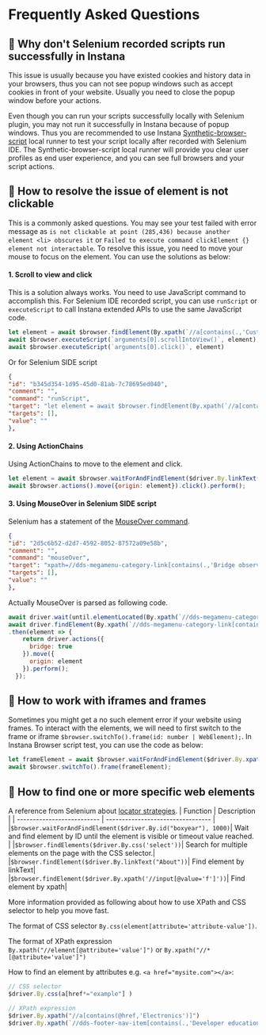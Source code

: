 # Frequently Asked Questions

## 🌟 Why don't Selenium recorded scripts run successfully in Instana
This issue is usually because you have existed cookies and history data in your browsers, thus you can not see popup windows such as accept cookies in front of your website. Usually you need to close the popup window before your actions. 

Even though you can run your scripts successfully locally with Selenium plugin, you may not run it successfully in Instana because of popup windows. Thus you are recommended to use Instana [Synthetic-browser-script](https://www.npmjs.com/package/%40instana/synthetic-browser-script) local runner to test your script locally after recorded with Selenium IDE. The Synthetic-browser-script local runner will provide you clear user profiles as end user experience, and you can see full browsers and your script actions. 

## 🌟 How to resolve the issue of element is not clickable

This is a commonly asked questions. You may see your test failed with error message as `is not clickable at point (285,436) because another element <li> obscures it` or `Failed to execute command clickElement {} element not interactable`. To resolve this issue, you need to move your mouse to focus on the element. You can use the solutions as below:

#### 1. Scroll to view and click
This is a solution always works. You need to use JavaScript command to accomplish this. For Selenium IDE recorded script, you can use `runScript` or `executeScript` to call Instana extended APIs to use the same JavaScript code.

```javascript
let element = await $browser.findElement(By.xpath(`//a[contains(.,'Customer stories')]`)); 
await $browser.executeScript(`arguments[0].scrollIntoView()`, element); 
await $browser.executeScript(`arguments[0].click()`, element)											
```

Or for Selenium SIDE script
```json
{
"id": "b345d354-1d95-45d0-81ab-7c78695ed040",
"comment": "",
"command": "runScript",
"target": "let element = await $browser.findElement(By.xpath(`//a[contains(.,'Customer stories')]`)); await $browser.executeScript(`arguments[0].scrollIntoView()`, element); await $browser.executeScript(`arguments[0].click()`, element)",
"targets": [],
"value": ""
}, 
```

#### 2. Using ActionChains
Using ActionChains to move to the element and click.
```javascript
let element = await $browser.waitForAndFindElement($driver.By.linkText(`Business to business (BtoB) activities`), 10000); 
await $browser.actions().move({origin: element}).click().perform();
```  

#### 3. Using MouseOver in Selenium SIDE script
Selenium has a statement of the [MouseOver command](https://www.selenium.dev/selenium-ide/docs/en/introduction/faq#how-do-i-record-hovers).

```json
{
"id": "2d5c6b52-d2d7-4592-8052-87572a09e58b",
"comment": "",
"command": "mouseOver",
"target": "xpath=//dds-megamenu-category-link[contains(.,'Bridge observability and automated resource management')]",
"targets": [],
"value": ""
}, 
```
Actually MouseOver is parsed as following code. 
```javascript
await driver.wait(until.elementLocated(By.xpath(`//dds-megamenu-category-link[contains(.,\'Bridge observability and automated resource management\')]`)), configuration.timeout);
await driver.findElement(By.xpath(`//dds-megamenu-category-link[contains(.,\'Bridge observability and automated resource management\')]`))
.then(element => {
    return driver.actions({
      bridge: true
    }).move({
      origin: element
    }).perform();
  });
```

## 🌟 How to work with iframes and frames
Sometimes you might get a no such element error if your website using frames. To interact with the elements, we will need to first switch to the frame or iframe `$browser.switchTo().frame(id: number | WebElement);`. In Instana Browser script test, you can use the code as below:
```javascript
let frameElement = await $browser.waitForAndFindElement($driver.By.xpath('//*[contains(@id, "pop-frame")]'), 10000);
await $browser.switchTo().frame(frameElement);
```

## 🌟 How to find one or more specific web elements
A reference from Selenium about [locator strategies](https://www.selenium.dev/documentation/webdriver/elements/locators/).
| Function                       | Description     |
| -------------------------- | ---------------------------------  |
|`$browser.waitForAndFindElement($driver.By.id("boxyear"), 1000)`| Wait and find element by ID until the element is visible or timeout value reached. | 
|`$browser.findElements($driver.By.css('select'))`| Search for multiple elements on the page with the CSS selector.| 
|`$browser.findElement($driver.By.linkText("About"))`| Find element by linkText|
|`$browser.findElement($driver.By.xpath('//input[@value='f']'))`| Find element by xpath|

More information provided as following about how to use XPath and CSS selector to help you move fast. 

The format of CSS selector `By.css(element[attribute='attribute-value'])`.

The format of XPath expression `By.xpath("//element[@attribute='value']")` or `By.xpath("//*[@attribute='value']")`

How to find an element by attributes e.g. `<a href="mysite.com"></a>`:

```javascript
// CSS selector
$driver.By.css(a[href*="example"] )
```
```javascript
// XPath expression
$driver.By.xpath("//a[contains(@href,'Electronics')]")
$driver.By.xpath(`//dds-footer-nav-item[contains(.,'Developer education')]`)
```

		


